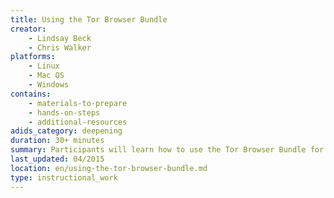 ```yaml
---
title: Using the Tor Browser Bundle
creator:
    - Lindsay Beck
    - Chris Walker
platforms:
    - Linux
    - Mac OS
    - Windows
contains:
    - materials-to-prepare
    - hands-on-steps
    - additional-resources
adids_category: deepening
duration: 30+ minutes
summary: Participants will learn how to use the Tor Browser Bundle for anonymity and circumvention.
last_updated: 04/2015
location: en/using-the-tor-browser-bundle.md
type: instructional_work
---
```

